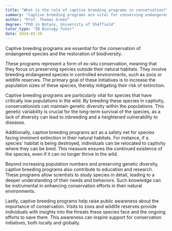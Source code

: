 ```yaml
---
title: "What is the role of captive breeding programs in conservation?"
summary: "Captive breeding programs are vital for conserving endangered species and enhancing biodiversity restoration efforts. They help ensure the survival of species at risk of extinction."
author: "Prof. Thomas Green"
degree: "PhD in Botany, University of Sheffield"
tutor_type: "IB Biology Tutor"
date: 2024-01-29
---
```


Captive breeding programs are essential for the conservation of endangered species and the restoration of biodiversity.

These programs represent a form of ex-situ conservation, meaning that they focus on preserving species outside their natural habitats. They involve breeding endangered species in controlled environments, such as zoos or wildlife reserves. The primary goal of these initiatives is to increase the population sizes of these species, thereby mitigating their risk of extinction.

Captive breeding programs are particularly vital for species that have critically low populations in the wild. By breeding these species in captivity, conservationists can maintain genetic diversity within the populations. This genetic variability is crucial for the long-term survival of the species, as a lack of diversity can lead to inbreeding and a heightened vulnerability to diseases.

Additionally, captive breeding programs act as a safety net for species facing imminent extinction in their natural habitats. For instance, if a species' habitat is being destroyed, individuals can be relocated to captivity where they can be bred. This measure ensures the continued existence of the species, even if it can no longer thrive in the wild.

Beyond increasing population numbers and preserving genetic diversity, captive breeding programs also contribute to education and research. These programs allow scientists to study species in detail, leading to a deeper understanding of their needs and behaviors. Such knowledge can be instrumental in enhancing conservation efforts in their natural environments.

Lastly, captive breeding programs help raise public awareness about the importance of conservation. Visits to zoos and wildlife reserves provide individuals with insights into the threats these species face and the ongoing efforts to save them. This awareness can inspire support for conservation initiatives, both locally and globally.
    